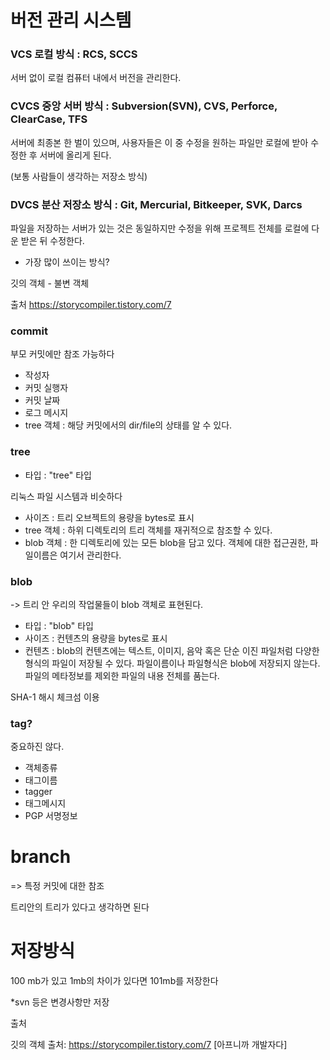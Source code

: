 

  
# 버전 관리 시스템



### VCS 로컬 방식 : RCS, SCCS

서버 없이 로컬 컴퓨터 내에서 버전을 관리한다. 

### CVCS 중앙 서버 방식 : Subversion(SVN), CVS, Perforce, ClearCase, TFS

서버에 최종본 한 벌이 있으며, 사용자들은 이 중 수정을 원하는 파일만 로컬에 받아 수정한 후 서버에 올리게 된다.

(보통 사람들이 생각하는 저장소 방식) 

### DVCS 분산 저장소 방식 : Git, Mercurial, Bitkeeper, SVK, Darcs

파일을 저장하는 서버가 있는 것은 동일하지만 수정을 위해 프로젝트 전체를 로컬에 다운 받은 뒤 수정한다.

* 가장 많이 쓰이는 방식?


깃의 객체 - 불변 객체

출처 https://storycompiler.tistory.com/7

  ### commit 

  부모 커밋에만 참조 가능하다
  - 작성자
- 커밋 실행자
- 커밋 날짜
- 로그 메시지
- tree 객체 : 해당 커밋에서의 dir/file의 상태를 알 수 있다.
  
 ### tree
  
- 타입 : "tree" 타입

리눅스 파일 시스템과 비슷하다
- 사이즈 : 트리 오브젝트의 용량을 bytes로 표시
- tree 객체 : 하위 디렉토리의 트리 객체를 재귀적으로 참조할 수 있다.
- blob 객체 : 한 디렉토리에 있는 모든 blob을 담고 있다.
   객체에 대한 접근권한, 파일이름은 여기서 관리한다.

### blob 

-> 트리 안 우리의 작업물들이 blob 객체로 표현된다. 

- 타입 : "blob" 타입
- 사이즈 : 컨텐츠의 용량을 bytes로 표시
- 컨텐츠 : blob의 컨텐츠에는 텍스트, 이미지, 음악 혹은 단순 이진 파일처럼 다양한 형식의 파일이 저장될 수 있다.
  파일이름이나 파일형식은 blob에 저장되지 않는다.
  파일의 메타정보를 제외한 파일의 내용 전체를 품는다.

SHA-1 해시 체크섬 이용

 ### tag?
  
  중요하진 않다. 
  - 객체종류
- 태그이름
- tagger
- 태그메시지
- PGP 서명정보

# branch 

=> 특정 커밋에 대한 참조

트리안의 트리가 있다고 생각하면 된다

# 저장방식

100 mb가 있고 1mb의 차이가 있다면 101mb를 저장한다

*svn 등은 변경사항만 저장 

  출처 

깃의 객체 
출처: https://storycompiler.tistory.com/7 [아프니까 개발자다]
